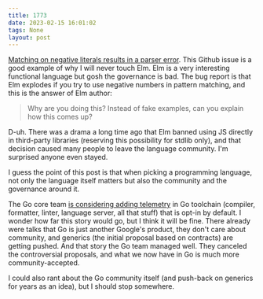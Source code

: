 ```yaml
---
title: 1773
date: 2023-02-15 16:01:02
tags: None
layout: post
---
```


[Matching on negative literals results in a parser error](https://github.com/elm/compiler/issues/1773). This Github issue is a good example of why I will never touch Elm. Elm is a very interesting functional language but gosh the governance is bad. The bug report is that Elm explodes if you try to use negative numbers in pattern matching, and this is the answer of Elm author:

> Why are you doing this? Instead of fake examples, can you explain how this comes up?

D-uh. There was a drama a long time ago that Elm banned using JS directly in third-party libraries (reserving this possibility for stdlib only), and that decision caused many people to leave the language community. I'm surprised anyone even stayed.

I guess the point of this post is that when picking a programming language, not only the language itself matters but also the community and the governance around it. 

The Go core team [is considering adding telemetry](https://github.com/golang/go/discussions/58409) in Go toolchain (compiler, formatter, linter, language server, all that stuff) that is opt-in by default. I wonder how far this story would go, but I think it will be fine. There already were talks that Go is just another Google's product, they don't care about community, and generics (the initial proposal based on contracts) are getting pushed. And that story the Go team managed well. They canceled the controversial proposals, and what we now have in Go is much more community-accepted.

I could also rant about the Go community itself (and push-back on generics for years as an idea), but I should stop somewhere.
